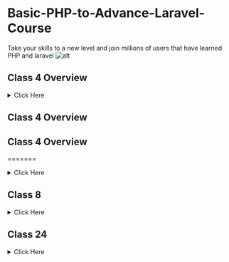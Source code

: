 # Basic-PHP-to-Advance-Laravel-Course
Take your skills to a new level and join millions of users that have learned PHP and laravel
![alt](https://encrypted-tbn0.gstatic.com/images?q=tbn:ANd9GcS9rEj0XyCed8vWnBwHNX7jpjDc48WE3k-v5w&usqp=CAU)
## Class 4 Overview

<details>
<summary>Click Here </summary>

1. Operator: Increment (++) and Decrement (--)
- For Loop
- While loop
- Do while
- Foreach
</details>

## Class 4 Overview
## Class 4 Overview 
=======

<details>
<summary>Click Here </summary>
1. Keyword: break, continue
2.Indexed array
3.Associative array
4.Multidimensional array
</details>

## Class 8  
<details>
<summary>Click Here </summary>

1. Create a function that will return children, teenagers, young people, old people from the age
2. Create a function that will return the area of a rectangle, square, triangle
3. GPA function for result publishing
4. Create an age calculator function
5. Create a BMI function for health
6. Create a currency converter function from taka to USD, CAD, POUND, EURO etc
</details>

## Class 24
<details>
<summary>Click Here </summary>

__Intorduction javascript and jquery__
1. What is JavaScript?
2. What is JQuery?

</details>